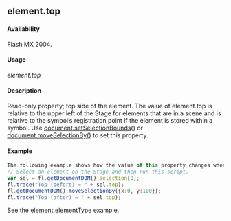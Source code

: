 ## element.top

#### Availability

Flash MX 2004.

#### Usage

*element.top*

#### Description

Read-only property; top side of the element. The value of element.top is relative to the upper left of the Stage for elements that are in a scene and is relative to the symbol’s registration point if the element is stored within a symbol. Use [document.setSelectionBounds()](../Document_object/docu9658.md) or [document.moveSelectionBy()](../Document_object/docum160.md) to set this property.

#### Example

```javascript
The following example shows how the value of this property changes when an element is moved:
// Select an element on the Stage and then run this script. 
var sel = fl.getDocumentDOM().selection[0];
fl.trace("Top (before) = " + sel.top); 
fl.getDocumentDOM().moveSelectionBy({x:0, y:100}); 
fl.trace("Top (after) = " + sel.top);
```

See the [element.elementType](../Element_object/element1.md) example.